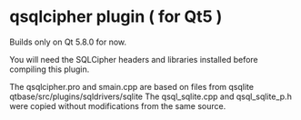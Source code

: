 # qsqlcipher plugin ( for Qt5 )

Builds only on Qt 5.8.0 for now.

You will need the SQLCipher headers and libraries installed before
compiling this plugin.

The qsqlcipher.pro and smain.cpp are based on files from qsqlite
 qtbase/src/plugins/sqldrivers/sqlite
The qsql_sqlite.cpp and qsql_sqlite_p.h were copied without
modifications from the same source.


